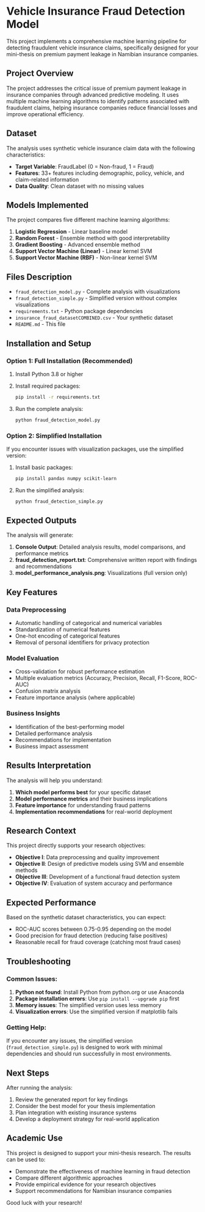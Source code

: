 # Vehicle Insurance Fraud Detection Model

This project implements a comprehensive machine learning pipeline for detecting fraudulent vehicle insurance claims, specifically designed for your mini-thesis on premium payment leakage in Namibian insurance companies.

## Project Overview

The project addresses the critical issue of premium payment leakage in insurance companies through advanced predictive modeling. It uses multiple machine learning algorithms to identify patterns associated with fraudulent claims, helping insurance companies reduce financial losses and improve operational efficiency.

## Dataset

The analysis uses synthetic vehicle insurance claim data with the following characteristics:
- **Target Variable**: FraudLabel (0 = Non-fraud, 1 = Fraud)
- **Features**: 33+ features including demographic, policy, vehicle, and claim-related information
- **Data Quality**: Clean dataset with no missing values

## Models Implemented

The project compares five different machine learning algorithms:

1. **Logistic Regression** - Linear baseline model
2. **Random Forest** - Ensemble method with good interpretability
3. **Gradient Boosting** - Advanced ensemble method
4. **Support Vector Machine (Linear)** - Linear kernel SVM
5. **Support Vector Machine (RBF)** - Non-linear kernel SVM

## Files Description

- `fraud_detection_model.py` - Complete analysis with visualizations
- `fraud_detection_simple.py` - Simplified version without complex visualizations
- `requirements.txt` - Python package dependencies
- `insurance_fraud_datasetCOMBINED.csv` - Your synthetic dataset
- `README.md` - This file

## Installation and Setup

### Option 1: Full Installation (Recommended)

1. Install Python 3.8 or higher
2. Install required packages:
   ```bash
   pip install -r requirements.txt
   ```

3. Run the complete analysis:
   ```bash
   python fraud_detection_model.py
   ```

### Option 2: Simplified Installation

If you encounter issues with visualization packages, use the simplified version:

1. Install basic packages:
   ```bash
   pip install pandas numpy scikit-learn
   ```

2. Run the simplified analysis:
   ```bash
   python fraud_detection_simple.py
   ```

## Expected Outputs

The analysis will generate:

1. **Console Output**: Detailed analysis results, model comparisons, and performance metrics
2. **fraud_detection_report.txt**: Comprehensive written report with findings and recommendations
3. **model_performance_analysis.png**: Visualizations (full version only)

## Key Features

### Data Preprocessing
- Automatic handling of categorical and numerical variables
- Standardization of numerical features
- One-hot encoding of categorical features
- Removal of personal identifiers for privacy protection

### Model Evaluation
- Cross-validation for robust performance estimation
- Multiple evaluation metrics (Accuracy, Precision, Recall, F1-Score, ROC-AUC)
- Confusion matrix analysis
- Feature importance analysis (where applicable)

### Business Insights
- Identification of the best-performing model
- Detailed performance analysis
- Recommendations for implementation
- Business impact assessment

## Results Interpretation

The analysis will help you understand:

1. **Which model performs best** for your specific dataset
2. **Model performance metrics** and their business implications
3. **Feature importance** for understanding fraud patterns
4. **Implementation recommendations** for real-world deployment

## Research Context

This project directly supports your research objectives:

- **Objective I**: Data preprocessing and quality improvement
- **Objective II**: Design of predictive models using SVM and ensemble methods
- **Objective III**: Development of a functional fraud detection system
- **Objective IV**: Evaluation of system accuracy and performance

## Expected Performance

Based on the synthetic dataset characteristics, you can expect:
- ROC-AUC scores between 0.75-0.95 depending on the model
- Good precision for fraud detection (reducing false positives)
- Reasonable recall for fraud coverage (catching most fraud cases)

## Troubleshooting

### Common Issues:

1. **Python not found**: Install Python from python.org or use Anaconda
2. **Package installation errors**: Use `pip install --upgrade pip` first
3. **Memory issues**: The simplified version uses less memory
4. **Visualization errors**: Use the simplified version if matplotlib fails

### Getting Help:

If you encounter any issues, the simplified version (`fraud_detection_simple.py`) is designed to work with minimal dependencies and should run successfully in most environments.

## Next Steps

After running the analysis:

1. Review the generated report for key findings
2. Consider the best model for your thesis implementation
3. Plan integration with existing insurance systems
4. Develop a deployment strategy for real-world application

## Academic Use

This project is designed to support your mini-thesis research. The results can be used to:
- Demonstrate the effectiveness of machine learning in fraud detection
- Compare different algorithmic approaches
- Provide empirical evidence for your research objectives
- Support recommendations for Namibian insurance companies

Good luck with your research!

